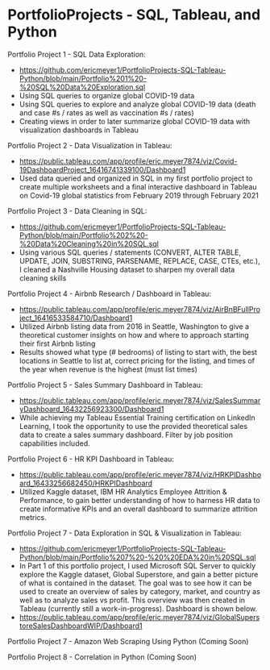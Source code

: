 # PortfolioProjects - SQL, Tableau, and Python

Portfolio Project 1 - SQL Data Exploration:
 - https://github.com/ericmeyer1/PortfolioProjects-SQL-Tableau-Python/blob/main/Portfolio%201%20-%20SQL%20Data%20Exploration.sql
 - Using SQL queries to organize global COVID-19 data
 - Using SQL queries to explore and analyze global COVID-19 data (death and case #s / rates as well as vaccination #s / rates)
 - Creating views in order to later summarize global COVID-19 data with visualization dashboards in Tableau


Portfolio Project 2 - Data Visualization in Tableau:
 - https://public.tableau.com/app/profile/eric.meyer7874/viz/Covid-19DashboardProject_16416741339100/Dashboard1
 - Used data queried and organized in SQL in my first portfolio project to create multiple worksheets and a final interactive dashboard in Tableau on Covid-19 global statistics   from February 2019 through February 2021


Portfolio Project 3 - Data Cleaning in SQL:
 - https://github.com/ericmeyer1/PortfolioProjects-SQL-Tableau-Python/blob/main/Portfolio%202%20-%20Data%20Cleaning%20in%20SQL.sql
 - Using various SQL queries / statements (CONVERT, ALTER TABLE, UPDATE, JOIN, SUBSTRING, PARSENAME, REPLACE, CASE, CTEs, etc.), I cleaned a Nashville Housing dataset to sharpen    my overall data cleaning skills


Portfolio Project 4 - Airbnb Research / Dashboard in Tableau:
 - https://public.tableau.com/app/profile/eric.meyer7874/viz/AirBnBFullProject_16416533584710/Dashboard1
 - Utilized Airbnb listing data from 2016 in Seattle, Washington to give a theoretical customer insights on how and where to approach starting their first Airbnb listing
 - Results showed what type (# bedrooms) of listing to start with, the best locations in Seattle to list at, correct pricing for the listing, and times of the year when revenue is the highest (must list times)


Portfolio Project 5 - Sales Summary Dashboard in Tableau:
 - https://public.tableau.com/app/profile/eric.meyer7874/viz/SalesSummaryDashboard_16432256923300/Dashboard1
 - While achieving my Tableau Essential Training certification on LinkedIn Learning, I took the opportunity to use the provided theoretical sales data to create a sales summary dashboard. Filter by job position capabilities included.


Portfolio Project 6 - HR KPI Dashboard in Tableau:
 - https://public.tableau.com/app/profile/eric.meyer7874/viz/HRKPIDashboard_16433256682450/HRKPIDashboard
 - Utilized Kaggle dataset, IBM HR Analytics Employee Attrition & Performance, to gain better understanding of how to harness HR data to create informative KPIs and an overall dashboard to summarize attrition metrics.


Portfolio Project 7 - Data Exploration in SQL & Visualization in Tableau:
 - https://github.com/ericmeyer1/PortfolioProjects-SQL-Tableau-Python/blob/main/Portfolio%207%20-%20%20EDA%20in%20SQL.sql
 - In Part 1 of this portfolio project, I used Microsoft SQL Server to quickly explore the Kaggle dataset, Global Superstore, and gain a better picture of what is contained in the dataset. The goal was to see how it can be used to create an overview of sales by category, market, and country as well as to analyze sales vs profit. This overview was then created in Tableau (currently still a work-in-progress). Dashboard is shown below.
 - https://public.tableau.com/app/profile/eric.meyer7874/viz/GlobalSuperstoreSalesDashboardWIP/Dashboard1


Portfolio Project 7 - Amazon Web Scraping Using Python (Coming Soon)


Portfolio Project 8 - Correlation in Python (Coming Soon)

